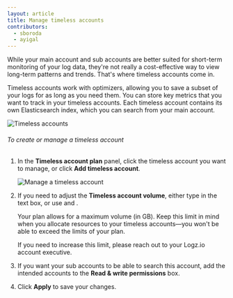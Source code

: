 ```yaml
---
layout: article
title: Manage timeless accounts
contributors:
  - sboroda
  - ayigal
---
```


While your main account and sub accounts are better suited for short-term monitoring of your log data, they're not really a cost-effective way to view long-term patterns and trends. That's where timeless accounts come in.

Timeless accounts work with optimizers, allowing you to save a subset of your logs for as long as you need them. You can store key metrics that you want to track in your timeless accounts. Each timeless account contains its own Elasticsearch index, which you can search from your main account.

![Timeless accounts]({{site.baseurl}}/images/accounts/accounts--timeless-accounts.png)

###### To create or manage a timeless account

1. In the **Timeless account plan** panel, click the timeless account you want to manage, or click **Add timeless account**.

    ![Manage a timeless account]({{site.baseurl}}/images/accounts/accounts--manage-timeless-account.png)

2. If you need to adjust the **Timeless account volume**, either type in the text box, or use <i class="li li-plus"></i> and <i class="li li-minus"></i>.

    <div class="info-box note">
      Your plan allows for a maximum volume (in GB). Keep this limit in mind when you allocate resources to your timeless accounts—you won't be able to exceed the limits of your plan. 
      
      If you need to increase this limit, please reach out to your Logz.io account executive.
    </div>

3. If you want your sub accounts to be able to search this account, add the intended accounts to the **Read & write permissions** box.

4. Click **Apply** to save your changes.
